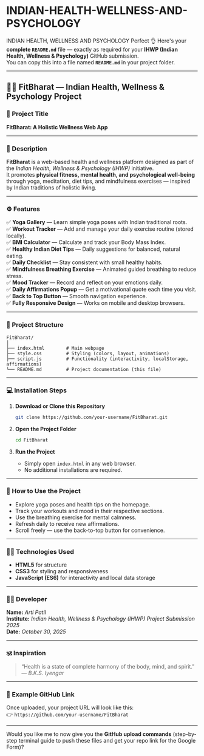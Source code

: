 # INDIAN-HEALTH-WELLNESS-AND-PSYCHOLOGY
INDIAN HEALTH, WELLNESS AND  PSYCHOLOGY
Perfect 👌 Here's your **complete `README.md`** file — exactly as required for your **IHWP (Indian Health, Wellness & Psychology)** GitHub submission.  
You can copy this into a file named **`README.md`** in your project folder.

---

## 🧘‍♀️ FitBharat — Indian Health, Wellness & Psychology Project

### 📖 Project Title
**FitBharat: A Holistic Wellness Web App**

---

### 🌿 Description
**FitBharat** is a web-based health and wellness platform designed as part of the *Indian Health, Wellness & Psychology (IHWP)* initiative.  
It promotes **physical fitness, mental health, and psychological well-being** through yoga, meditation, diet tips, and mindfulness exercises — inspired by Indian traditions of holistic living.

---

### ⚙️ Features
✅ **Yoga Gallery** — Learn simple yoga poses with Indian traditional roots.  
✅ **Workout Tracker** — Add and manage your daily exercise routine (stored locally).  
✅ **BMI Calculator** — Calculate and track your Body Mass Index.  
✅ **Healthy Indian Diet Tips** — Daily suggestions for balanced, natural eating.  
✅ **Daily Checklist** — Stay consistent with small healthy habits.  
✅ **Mindfulness Breathing Exercise** — Animated guided breathing to reduce stress.  
✅ **Mood Tracker** — Record and reflect on your emotions daily.  
✅ **Daily Affirmations Popup** — Get a motivational quote each time you visit.  
✅ **Back to Top Button** — Smooth navigation experience.  
✅ **Fully Responsive Design** — Works on mobile and desktop browsers.  

---

### 🧩 Project Structure
```
FitBharat/
│
├── index.html        # Main webpage
├── style.css         # Styling (colors, layout, animations)
├── script.js         # Functionality (interactivity, localStorage, affirmations)
└── README.md         # Project documentation (this file)
```

---

### 💻 Installation Steps
1. **Download or Clone this Repository**
   ```bash
   git clone https://github.com/your-username/FitBharat.git
   ```

2. **Open the Project Folder**
   ```bash
   cd FitBharat
   ```

3. **Run the Project**
   - Simply open `index.html` in any web browser.
   - No additional installations are required.

---

### 🧠 How to Use the Project
- Explore yoga poses and health tips on the homepage.  
- Track your workouts and mood in their respective sections.  
- Use the breathing exercise for mental calmness.  
- Refresh daily to receive new affirmations.  
- Scroll freely — use the back-to-top button for convenience.  

---

### 🧘‍♂️ Technologies Used
- **HTML5** for structure  
- **CSS3** for styling and responsiveness  
- **JavaScript (ES6)** for interactivity and local data storage  

---

### 👩‍💻 Developer
**Name:** *Arti Patil*  
**Institute:** *Indian Health, Wellness & Psychology (IHWP) Project Submission 2025*  
**Date:** *October 30, 2025*  

---

### 🕉️ Inspiration
> “Health is a state of complete harmony of the body, mind, and spirit.”  
> — *B.K.S. Iyengar*

---

### 📎 Example GitHub Link
Once uploaded, your project URL will look like this:  
👉 `https://github.com/your-username/FitBharat`

---

Would you like me to now give you the **GitHub upload commands** (step-by-step terminal guide to push these files and get your repo link for the Google Form)?
